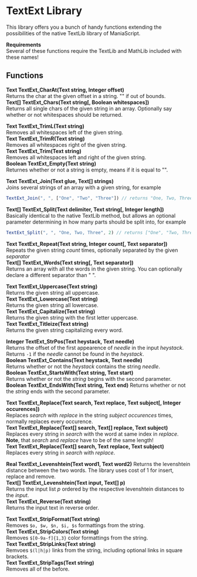 TextExt Library
====
This library offers you a bunch of handy functions extending the possibilities of the native TextLib library of ManiaScript.  

**Requirements**  
Several of these functions require the TextLib and MathLib included with these names!  
  
Functions
----
**Text TextExt_CharAt(Text string, Integer offset)**  
Returns the char at the given offset in a string. "" if out of bounds.  
**Text[] TextExt_Chars(Text string[, Boolean whitespaces])**  
Returns all single chars of the given string in an array. Optionally say whether or not whitespaces should be returned.  

**Text TextExt_TrimL(Text string)**  
Removes all whitespaces left of the given string.  
**Text TextExt_TrimR(Text string)**  
Removes all whitespaces right of the given string.  
**Text TextExt_Trim(Text string)**  
Removes all whitespaces left and right of the given string.  
**Boolean TextExt_Empty(Text string)**  
Returnes whether or not a string is empty, means if it is equal to "".  

**Text TextExt_Join(Text glue, Text[] strings)**  
Joins several strings of an array with a given string, for example  
```JavaScript
TextExt_Join(", ", ["One", "Two", "Three"]) // returns "One, Two, Three"
```  
**Text[] TextExt_Split(Text delimiter, Text string[, Integer length])**  
Basically identical to the native TextLib method, but allows an optional parameter determining in how many parts should be split into, for example  
```JavaScript
TextExt_Split(", ", "One, Two, Three", 2) // returns ["One", "Two, Three"]
```  
**Text TextExt_Repeat(Text string, Integer count[, Text separator])**  
Repeats the given string *count* times, optionally separated by the given *separator*  
**Text[] TextExt_Words(Text string[, Text separator])**  
Returns an array with all the words in the given string. You can optionally declare a different separator than " ".  

**Text TextExt_Uppercase(Text string)**  
Returns the given string all uppercase.  
**Text TextExt_Lowercase(Text string)**  
Returns the given string all lowercase.  
**Text TextExt_Capitalize(Text string)**  
Returns the given string with the first letter uppercase.  
**Text TextExt_Titleize(Text string)**  
Returns the given string capitalizing every word.  
  
**Integer TextExt_StrPos(Text heystack, Text needle)**  
Returns the offset of the first appearence of *needle* in the input *heystack*. Returns `-1` if the *needle* cannot be found in the *heystack*.  
**Boolean TextExt_Contains(Text heystack, Text needle)**  
Returns whether or not the *heystack* contains the string *needle*.  
**Boolean TextExt_StartsWith(Text string, Text start)**  
Returns whether or not the *string* begins with the second parameter.  
**Boolean TextExt_EndsWith(Text string, Text end)**
Returns whether or not the *string* ends with the second parameter.  

**Text TextExt_Replace(Text search, Text replace, Text subject[, Integer occurences])**  
Replaces *search* with *replace* in the string *subject* *occurences* times, normally replaces every occurence.  
**Text TextExt_Replace(Text[] search, Text[] replace, Text subject)**  
Replaces every string in *search* with the word at same index in *replace*. **Note**, that *search* and *replace* have to be of the same length!  
**Text TextExt_Replace(Text[] search, Text replace, Text subject)**  
Replaces every string in *search* with *replace*.  

**Real TextExt_Levenshtein(Text word1, Text word2)**
Returns the levenshtein distance between the two words. The library uses cost of 1 for insert, replace and remove.  
**Text[] TextExt_Levenshtein(Text input, Text[] p)**  
Returns the input list *p* ordered by the respective levenshtein distances to the *input*.  
**Text TextExt_Reverse(Text string)**  
Returns the input text in reverse order. 
  
**Text TextExt_StripFormat(Text string)**  
Removes `$o, $w, $n, $i, $s` formattings from the string.  
**Text TextExt_StripColors(Text string)**  
Removes `$[0-9a-f]{1,3}` color formattings from the string.  
**Text TextExt_StripLinks(Text string)**  
Remvoes `$(l|h|p)` links from the string, including optional links in square brackets.  
**Text TextExt_StripTags(Text string)**  
Removes all of the before.
